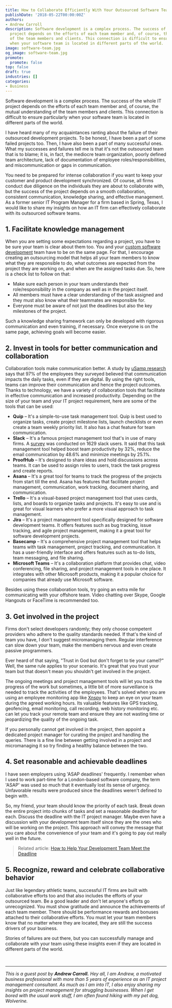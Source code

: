 ```yaml
---
title: How to Collaborate Efficiently With Your Outsourced Software Team
publishDate: '2018-05-22T00:00:00Z'
authors:
- Andrew Carroll
description: Software development is a complex process. The success of the whole IT
  project depends on the efforts of each team member and, of course, the mutual understanding
  of the team members and clients. This connection is difficult to ensure particularly
  when your software team is located in different parts of the world.
image: software-team.jpg
og_image: software-team.jpg
promote:
  promote: false
top: false
draft: true
industries: []
categories:
- Business
---
```

Software development is a complex process. The success of the whole IT project depends on the efforts of each team member and, of course, the mutual understanding of the team members and clients. This connection is difficult to ensure particularly when your software team is located in different parts of the world.

I have heard many of my acquaintances ranting about the failure of their outsourced development projects. To be honest, I have been a part of some failed projects too. Then, I have also been a part of many successful ones. What my successes and failures tell me is that it's not the outsourced team that is to blame; it is, in fact, the mediocre team organization, poorly defined team architecture, lack of documentation of employee roles/responsibilities, and miscommunication or gaps in communication.

You need to be prepared for intense collaboration if you want to keep your customer and product development synchronized. Of course, all firms conduct due diligence on the individuals they are about to collaborate with, but the success of the project depends on a smooth collaboration, consistent communication, knowledge sharing, and effective management. As a former senior IT Program Manager for a firm based in Spring, Texas, I would like to share my insights on how an IT firm can effectively collaborate with its outsourced software teams.

## 1. Facilitate knowledge management

When you are setting some expectations regarding a project, you have to be sure your team is clear about them too. You and your <a href="https://anadea.info/services/custom-software-development" target="_blank">custom software development</a> team have to be on the same page. For that, I encourage creating an outsourcing model that helps all your team members to know what they are responsible to do, what outcomes are expected from the project they are working on, and when are the assigned tasks due. So, here is a check list to follow on that:

* Make sure each person in your team understands their role/responsibility in the company as well as in the project itself.
* All members must have a clear understanding of the task assigned and they must also know what their teammates are responsible for.
* Everyone must be aware of not just the deadlines but also the key milestones of the project.

Such a knowledge sharing framework can only be developed with rigorous communication and even training, if necessary. Once everyone is on the same page, achieving goals will become easier.

## 2. Invest in tools for better communication and collaboration

Collaboration tools make communication better. A study by <a href="https://www.cmswire.com/cms/social-business/4-trends-in-workplace-communication-infographic-027762.php" rel="nofollow" target="_blank">uSamp research</a> says that 97% of the employees they surveyed believed that communication impacts the daily tasks, even if they are digital. By using the right tools, teams can improve their communication and hence the project outcomes. Thanks to technology, we have a variety of collaboration tools that facilitate in effective communication and increased productivity. Depending on the size of your team and your IT project requirement, here are some of the tools that can be used:

* **Quip** – It's a simple-to-use task management tool. Quip is best used to organize tasks, create project milestone lists, launch checklists or even create a team weekly priority list. It also has a chat feature for team communication.
* **Slack** – It's a famous project management tool that's in use of many firms. A <a href="http://www.businessinsider.com/slack-survey-shows-it-reduces-work-email-2015-10" rel="nofollow" target="_blank">survey</a> was conducted on 1629 slack users. It said that this task management tool helped boost team productivity by 32%, reduce the email communication by 48.6% and minimize meetings by 25.1%.
* **ProofHub** – It's designed to share ideas and hold discussions across teams. It can be used to assign roles to users, track the task progress and create reports.
* **Asana** – It's a great tool for teams to track the progress of the projects from start till the end. Asana has features that facilitate project management, communication, work tracking, document sharing, and communication.
* **Trello** – It's a visual-based project management tool that uses cards, lists, and boards to organize tasks and projects. It's easy to use and is great for visual learners who prefer a more visual approach to task management.
* **Jira** – It's a project management tool specifically designed for software development teams. It offers features such as bug tracking, issue tracking, and agile project management, making it a great tool for software development projects.
* **Basecamp** – It's a comprehensive project management tool that helps teams with task management, project tracking, and communication. It has a user-friendly interface and offers features such as to-do lists, team messaging, and file sharing.
* **Microsoft Teams** – It's a collaboration platform that provides chat, video conferencing, file sharing, and project management tools in one place. It integrates with other Microsoft products, making it a popular choice for companies that already use Microsoft software.

Besides using these collaboration tools, try going an extra mile for communicating with your offshore team. Video chatting over Skype, Google Hangouts or FaceTime is recommended too.

## 3. Get involved in the project

Firms don't select developers randomly; they only choose competent providers who adhere to the quality standards needed. If that's the kind of team you have, I don't suggest micromanaging them. Regular interference can slow down your team, make the members nervous and even create passive programmers.

Ever heard of that saying, "Trust in God but don't forget to tie your camel?" Well, the same rule applies to your scenario. It's great that you trust your team but that doesn't mean you shouldn't get involved in the project.

The ongoing meetings and project management tools will let you track the progress of the work but sometimes, a little bit of more surveillance is needed to track the activities of the employees. That's solved when you are using an employee monitoring app like <a href="https://xnspy.com/" target="_blank">Xnspy</a> to keep an eye on your team during the agreed working hours. Its valuable features like GPS tracking, geofencing, email monitoring, call recording, web history monitoring etc. can let you track your remote team and ensure they are not wasting time or jeopardizing the quality of the ongoing task.

If you personally cannot get involved in the project, then appoint a dedicated project manager for curating the project and handling the queries. There is a fine line between getting involved in a project and micromanaging it so try finding a healthy balance between the two.

## 4. Set reasonable and achievable deadlines

I have seen employers using 'ASAP deadlines' frequently. I remember when I used to work part-time for a London-based software company, the term 'ASAP' was used so much that it eventually lost its sense of urgency. Unfavorable results were produced since the deadlines weren't defined to begin with.

So, my friend, your team should know the priority of each task. Break down the entire project into chunks of tasks and set a reasonable deadline for each. Discuss the deadline with the IT project manager. Maybe even have a discussion with your development team itself since they are the ones who will be working on the project. This approach will convey the message that you care about the convenience of your team and it's going to pay out really well in the future.

> Related article: [How to Help Your Development Team Meet the Deadline](https://anadea.info/for-clients/management/how-to-help-your-development-team-meet-the-deadline)

## 5. Recognize, reward and celebrate collaborative behavior

Just like legendary athletic teams, successful IT firms are built with collaborative efforts too and that also includes the efforts of your outsourced team. Be a good leader and don't let anyone's efforts go unrecognized. You must show gratitude and announce the achievements of each team member. There should be performance rewards and bonuses attached to their collaborative efforts. You must let your team members know that no matter where they are located, they are still the success drivers of your business.

Stories of failures are out there, but you can successfully manage and collaborate with your team using these insights even if they are located in different parts of the world.


<br />

---
*This is a guest post by **Andrew Carroll.** Hey all, I am Andrew, a motivated business professional with more than 5 years of experience as an IT project management consultant. As much as I am into IT, I also enjoy sharing my insights on project management for struggling businesses. When I get bored with the usual work stuff, I am often found hiking with my pet dog, Wolverine.*
